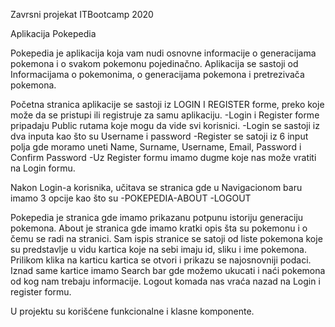 Zavrsni projekat ITBootcamp 2020

Aplikacija Pokepedia

Pokepedia je aplikacija koja vam nudi osnovne informacije o generacijama pokemona i o svakom pokemonu pojedinačno. Aplikacija se sastoji od Informacijama o pokemonima, o generacijama pokemona i pretrezivača pokemona.

Početna stranica aplikacije se sastoji iz LOGIN I REGISTER forme, preko koje može da se pristupi ili registruje za samu aplikaciju. -Login i Register forme pripadaju Public rutama koje mogu da vide svi korisnici. -Login se sastoji iz dva inputa kao što su Username i password -Register se satoji iz 6 input polja gde moramo uneti Name, Surname, Username, Email, Password i Confirm Password -Uz Register formu imamo dugme koje nas može vratiti na Login formu.

Nakon Login-a korisnika, učitava se stranica gde u Navigacionom baru imamo 3 opcije kao što su -POKEPEDIA-ABOUT -LOGOUT

Pokepedia je stranica gde imamo prikazanu potpunu istoriju generaciju pokemona. About je stranica gde imamo kratki opis šta su pokemonu i o čemu se radi na stranici. Sam ispis stranice se satoji od liste pokemona koje su predstavlje u vidu kartica koje na sebi imaju id, sliku i ime pokemona. Prilikom klika na karticu kartica se otvori i prikazu se najosnovniji podaci. Iznad same kartice imamo Search bar gde možemo ukucati i naći pokemona od kog nam trebaju informacije. Logout komada nas vraća nazad na Login i register formu.

U projektu su korišćene funkcionalne i klasne komponente.

